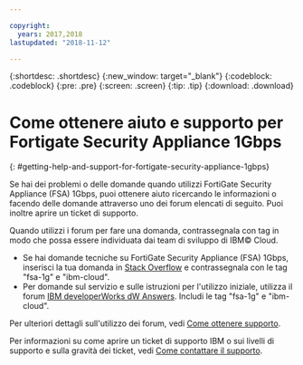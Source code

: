 ```yaml
---

copyright:
  years: 2017,2018
lastupdated: "2018-11-12"

---
```


{:shortdesc: .shortdesc}
{:new_window: target="_blank"}
{:codeblock: .codeblock}
{:pre: .pre}
{:screen: .screen}
{:tip: .tip}
{:download: .download}

# Come ottenere aiuto e supporto per Fortigate Security Appliance 1Gbps
{: #getting-help-and-support-for-fortigate-security-appliance-1gbps}

Se hai dei problemi o delle domande quando utilizzi FortiGate Security Appliance (FSA) 1Gbps, puoi ottenere aiuto ricercando le informazioni o facendo delle domande attraverso uno dei forum elencati di seguito. Puoi inoltre aprire un ticket di supporto.

Quando utilizzi i forum per fare una domanda, contrassegnala con tag in modo che possa essere individuata dai team di sviluppo di IBM© Cloud.

* Se hai domande tecniche su FortiGate Security Appliance (FSA) 1Gbps, inserisci la tua domanda in [Stack Overflow](https://stackoverflow.com/search?q=fsa-1g+ibm-cloud) e contrassegnala con le tag "fsa-1g" e "ibm-cloud".
* Per domande sul servizio e sulle istruzioni per l'utilizzo iniziale, utilizza il forum [IBM developerWorks dW Answers](https://developer.ibm.com/answers/topics/fsa-1g.html?smartspace=ibm-cloud). Includi le tag "fsa-1g" e "ibm-cloud".

Per ulteriori dettagli sull'utilizzo dei forum, vedi [Come ottenere supporto](https://{DomainName}/docs/get-support?topic=get-support-using-avatar).

Per informazioni su come aprire un ticket di supporto IBM o sui livelli di supporto e sulla gravità dei ticket, vedi [Come contattare il supporto](/docs/get-support?topic=get-support-contacting-bluemix-support-dedicated-local).
